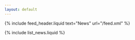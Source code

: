 ```yaml
---
layout: default
---
```

{% include feed_header.liquid text="News" url="/feed.xml" %}

{% include list_news.liquid %}

